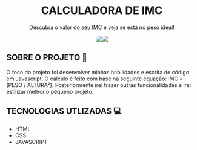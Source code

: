<h1 align='center'>CALCULADORA DE IMC</h1>
<p align='center'>Descubra o valor do seu IMC e veja se está no peso ideal!</p>
<p align="center"><a href='www.linkedin.com/in/pedro-hc-meireles' target='_blank'><img src='https://img.shields.io/badge/LinkedIn-0077B5?style=for-the-badge&logo=linkedin&logoColor=white' target='_blank'></a><a href="mailto:pedrohcmeirelles@gmail.com"><img src='https://img.shields.io/badge/Gmail-D14836?style=for-the-badge&logo=gmail&logoColor=white' target='_blank'></a></p>


<h2>SOBRE O PROJETO 🚧</h2>
<p>O foco do projeto foi desenvolver minhas habilidades e escrita de código em Javascript. O cálculo é feito com base na seguinte equação: IMC = (PESO / ALTURA²). Posteriormente irei trazer outras funcionalidades e irei estilizar melhor o pequeno projeto.</p>

<h2>TECNOLOGIAS UTLIZADAS 💻</h2>
<ul>
  <li>HTML</li>
  <li>CSS</li>
  <li>JAVASCRIPT</li>
</ul>
